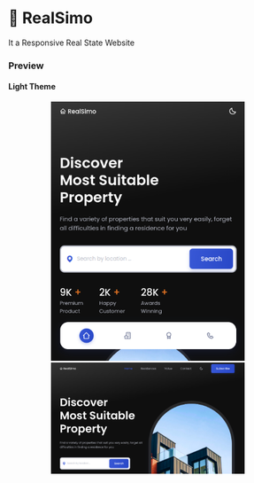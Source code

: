 # 🏡 RealSimo

It a Responsive Real State Website

### Preview

#### Light Theme

<p align="center">
  <img src="preview/1.png" width="350" title="hover text">
  <img src="preview/3.png" width="350" alt="accessibility text">
</p>
